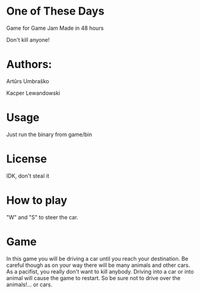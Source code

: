 # One of These Days
Game for Game Jam
Made in 48 hours


Don't kill anyone!

# Authors:

Artūrs Umbraško

Kacper Lewandowski

# Usage
Just run the binary from game/bin

# License
IDK, don't steal it

# How to play
"W" and "S" to steer the car.

# Game 
In this game you will be driving a car until you reach your destination. Be careful though as on your way there will be many animals and other cars. As a pacifist, you really don't want to kill anybody. Driving into a car or into animal will cause the game to restart. So be sure not to drive over the animals!... or cars. 
